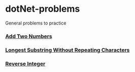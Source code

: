 # dotNet-problems
General problems to practice

### [Add Two Numbers](https://github.com/zinuhe/dotNet-problems/tree/main/AddTwoNumbers)

### [Longest Substring Without Repeating Characters](https://github.com/zinuhe/dotNet-problems/tree/main/LongestSubstringWithoutRepeatingCharacters)

### [Reverse Integer](https://github.com/zinuhe/dotNet-problems/tree/main/ReverseInteger)



